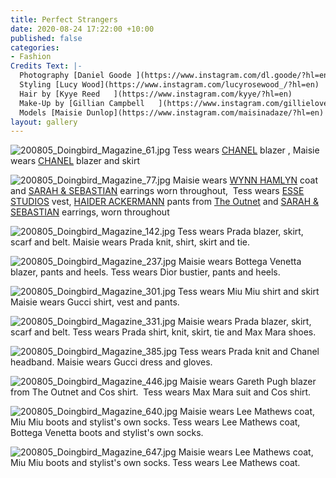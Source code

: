 ```yaml
---
title: Perfect Strangers
date: 2020-08-24 17:22:00 +10:00
published: false
categories:
- Fashion
Credits Text: |-
  Photography [Daniel Goode ](https://www.instagram.com/dl.goode/?hl=en)
  Styling [Lucy Wood](https://www.instagram.com/lucyrosewood_/?hl=en)
  Hair by [Kyye Reed   ](https://www.instagram.com/kyye/?hl=en)
  Make-Up by [Gillian Campbell   ](https://www.instagram.com/gillielove/?hl=en)
  Models [Maisie Dunlop](https://www.instagram.com/maisinadaze/?hl=en) and [Tess Angel](https://www.instagram.com/tess_angel/?hl=en) @ [Priscilla’s   ](https://www.instagram.com/priscillasmodels/?hl=en)
layout: gallery
---
```


![200805_Doingbird_Magazine_61.jpg](/uploads/200805_Doingbird_Magazine_61.jpg)
Tess wears [CHANEL](https://www.chanel.com/au/) blazer , Maisie wears [CHANEL](https://www.chanel.com/au/) blazer and skirt

![200805_Doingbird_Magazine_77.jpg](/uploads/200805_Doingbird_Magazine_77.jpg)
Maisie wears [WYNN HAMLYN](https://www.wynnhamlyn.com/) coat and [SARAH & SEBASTIAN](https://www.sarahandsebastian.com/) earrings worn throughout,  Tess wears [ESSE STUDIOS](https://essestudios.com/) vest, [HAIDER ACKERMANN](https://www.haiderackermann.com/) pants from [The Outnet](https://www.theoutnet.com/en-au/) and [SARAH & SEBASTIAN](https://www.sarahandsebastian.com/) earrings, worn throughout

![200805_Doingbird_Magazine_142.jpg](/uploads/200805_Doingbird_Magazine_142.jpg)
Tess wears Prada blazer, skirt, scarf and belt. Maisie wears Prada knit, shirt, skirt and tie.


![200805_Doingbird_Magazine_237.jpg](/uploads/200805_Doingbird_Magazine_237.jpg)
Maisie wears Bottega Venetta blazer, pants and heels. Tess wears Dior bustier, pants and heels.


![200805_Doingbird_Magazine_301.jpg](/uploads/200805_Doingbird_Magazine_301.jpg)
Tess wears Miu Miu shirt and skirt Maisie wears Gucci shirt, vest and pants.


![200805_Doingbird_Magazine_331.jpg](/uploads/200805_Doingbird_Magazine_331.jpg)
Maisie wears Prada blazer, skirt, scarf and belt. Tess wears Prada shirt, knit, skirt, tie and Max Mara shoes.

![200805_Doingbird_Magazine_385.jpg](/uploads/200805_Doingbird_Magazine_385.jpg)
Tess wears Prada knit and Chanel headband. Maisie wears Gucci dress and gloves.


![200805_Doingbird_Magazine_446.jpg](/uploads/200805_Doingbird_Magazine_446.jpg)
Maisie wears Gareth Pugh blazer from The Outnet and Cos shirt.  Tess wears Max Mara suit and Cos shirt.


![200805_Doingbird_Magazine_640.jpg](/uploads/200805_Doingbird_Magazine_640.jpg)
Maisie wears Lee Mathews coat, Miu Miu boots and stylist's own socks. Tess wears Lee Mathews coat, Bottega Venetta boots and stylist's own socks.


![200805_Doingbird_Magazine_647.jpg](/uploads/200805_Doingbird_Magazine_647.jpg)
Maisie wears Lee Mathews coat, Miu Miu boots and stylist's own socks. Tess wears Lee Mathews coat. 
